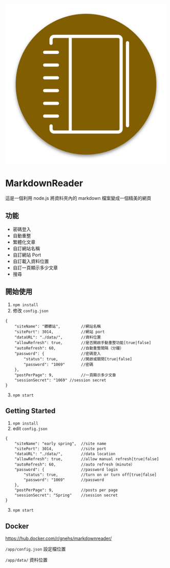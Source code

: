 <p align="center">
  <img src="https://github.com/gnehs/MarkdownReader/blob/master/public/icon/icon.png?raw=true" width="500px">
</p>

# MarkdownReader

這是一個利用 node.js 將資料夾內的 markdown 檔案變成一個精美的網頁

## 功能

-   密碼登入
-   自動重整
-   繁體化文章
-   自訂網站名稱
-   自訂網站 Port
-   自訂載入資料位置
-   自訂一頁顯示多少文章
-   搜尋

## 開始使用

1. `npm install`
2. 修改 `config.json`

```
{
    "siteName": "髒髒站",         //網站名稱
    "sitePort": 3014,            //網站 port
    "dataURL": "./data/",        //資料位置
    "allowRefresh": true,        //是否開啟手動重整功能[true|false]
    "autoRefresh": 60,           //自動重整間隔（分鐘）
    "password": {                //密碼登入
        "status": true,          //開啟或關閉[true|false]
        "password": "1069"       //密碼
    },
    "postPerPage": 9,            //一頁顯示多少文章
    "sessionSecret": "1069" //session secret
}
```

3. `npm start`

## Getting Started

1.  `npm install`
2.  edit `config.json`

```
{
    "siteName": "early spring",  //site name
    "sitePort": 3014,            //site port
    "dataURL": "./data/",        //data location
    "allowRefresh": true,        //allow manual refresh[true|false]
    "autoRefresh": 60,           //auto refresh（minute）
    "password": {                //password login
        "status": true,          //turn on or turn off[true|false]
        "password": "1069"       //password
    },
    "postPerPage": 9,            //posts per page
    "sessionSecret": "Spring"    //session secret
}
```

3. `npm start`

## Docker

https://hub.docker.com/r/gnehs/markdownreader/

`/app/config.json` 設定檔位置

`/app/data/` 資料位置
